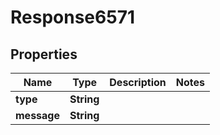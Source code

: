 
# Response6571

## Properties
Name | Type | Description | Notes
------------ | ------------- | ------------- | -------------
**type** | **String** |  | 
**message** | **String** |  | 



